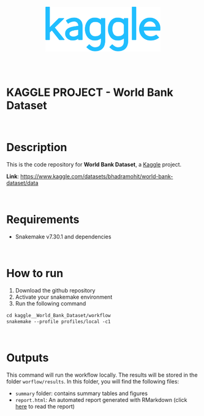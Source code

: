 
<br/><br/>

<p align="center">
  <a href="https://www.kaggle.com/">
      <img src="workflow/readme_data/kaggle_logo.png" alt="drawing" width="300"/>
  </a>
</p>
</p>

<br/><br/>



KAGGLE PROJECT - World Bank Dataset
==================================

<br/>

# Description

This is the code repository for **World Bank Dataset**, a [Kaggle](https://www.kaggle.com/c/world-bank-dataset) project.

**Link**: https://www.kaggle.com/datasets/bhadramohit/world-bank-dataset/data

<br/>

# Requirements
- Snakemake v7.30.1 and dependencies

<br/>

# How to run
1. Download the github repository
2. Activate your snakemake environment
3. Run the following command
```
cd kaggle__World_Bank_Dataset/workflow
snakemake --profile profiles/local -c1
```

<br/>



# Outputs
This command will run the workflow locally. The results will be stored in the folder `worflow/results`. In this folder, you will find the following files:

- `summary` folder: contains summary tables and figures
- `report.html`: An automated report generated with RMarkdown (click <a href="workflow/results/report.html"> here</a> to read the report)



